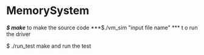 # MemorySystem

***$ make*** to make the source code
***$./vm_sim "input file name" *** t o run the driver


$ ./run_test make and run the test
